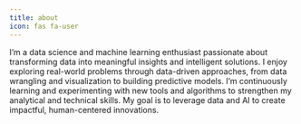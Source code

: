```yaml
---
title: about
icon: fas fa-user
---
```

I’m a data science and machine learning enthusiast passionate about transforming data into meaningful insights and intelligent solutions. I enjoy exploring real-world problems through data-driven approaches, from data wrangling and visualization to building predictive models. I’m continuously learning and experimenting with new tools and algorithms to strengthen my analytical and technical skills. My goal is to leverage data and AI to create impactful, human-centered innovations.
